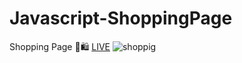 # Javascript-ShoppingPage
Shopping Page 🛒🛍️
[LIVE](https://hilaldedek.github.io/Javascript-ShoppingPage/)
![shoppig](https://github.com/hilaldedek/Javascript-ShoppingPage/assets/95539281/81d53fd5-8c81-4477-8a5b-320cb7c0231a)
